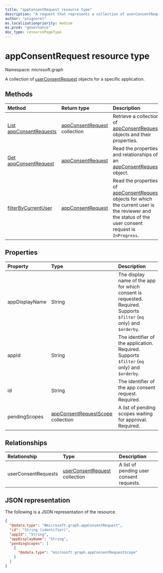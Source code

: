 ```yaml
---
title: "appConsentRequest resource type"
description: "A request that represents a collection of userConsentRequest objects for a specific application."
author: "psignoret"
ms.localizationpriority: medium
ms.prod: "governance"
doc_type: resourcePageType
---
```


# appConsentRequest resource type

Namespace: microsoft.graph

A collection of [userConsentRequest](../resources/userconsentrequest.md) objects for a specific application.

## Methods

|Method|Return type|Description|
|:---|:---|:---|
|[List appConsentRequests](../api/appconsentapprovalroute-list-appconsentrequests.md)|[appConsentRequest](../resources/appconsentrequest.md) collection|Retrieve a collection of [appConsentRequest](appconsentrequest.md) objects and their properties.|
|[Get appConsentRequest](../api/appconsentrequest-get.md)|[appConsentRequest](../resources/appconsentrequest.md)|Read the properties and relationships of an [appConsentRequest](../resources/appconsentrequest.md) object.|
|[filterByCurrentUser](../api/appconsentrequest-filterByCurrentUser.md)|[appConsentRequest](../resources/appconsentrequest.md)|Read the properties of [appConsentRequest](../resources/appconsentrequest.md) objects for which the current user is the reviewer and the status of the user consent request is `InProgress`. |

## Properties

|Property|Type|Description|
|:---|:---|:---|
|appDisplayName|String|The display name of the app for which consent is requested. Required. Supports `$filter` (`eq` only) and `$orderby`. |
|appId|String|The identifier of the application. Required. Supports `$filter` (`eq` only) and `$orderby`. |
|id|String|The identifier of the app consent request. Required.|
|pendingScopes|[appConsentRequestScope](../resources/appconsentrequestscope.md) collection|A list of pending scopes waiting for approval. Required.|

## Relationships

|Relationship|Type|Description|
|:---|:---|:---|
|userConsentRequests|[userConsentRequest](../resources/userconsentrequest.md) collection|A list of pending user consent requests.|

## JSON representation

The following is a JSON representation of the resource.
<!-- {
  "blockType": "resource",
  "keyProperty": "id",
  "@odata.type": "microsoft.graph.appConsentRequest",
  "openType": false
}
-->
``` json
{
  "@odata.type": "#microsoft.graph.appConsentRequest",
  "id": "String (identifier)",
  "appId": "String",
  "appDisplayName": "String",
  "pendingScopes": [
    {
      "@odata.type": "microsoft.graph.appConsentRequestScope"
    }
  ]
}
```
